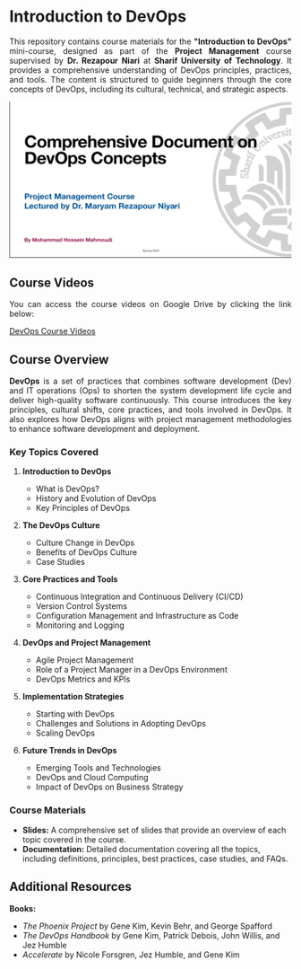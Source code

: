 # Introduction to DevOps

<p align="justify">
This repository contains course materials for the <strong>"Introduction to DevOps"</strong> mini-course, designed as part of the <strong>Project Management</strong> course supervised by <strong>Dr. Rezapour Niari</strong> at <strong>Sharif University of Technology</strong>. It provides a comprehensive understanding of DevOps principles, practices, and tools. The content is structured to guide beginners through the core concepts of DevOps, including its cultural, technical, and strategic aspects.
</p>

<p align="center">
  <img src="./Banner.png" alt="Banner">
</p>

## Course Videos

<p align="justify">
You can access the course videos on Google Drive by clicking the link below:
</p>

<p align="left">
  <a href="https://drive.google.com/drive/folders/1gVPQ0nVTgeUcIUTi32WLXCrxtU6c-vI0?usp=sharing">DevOps Course Videos</a>
</p>

## Course Overview

<p align="justify">
<strong>DevOps</strong> is a set of practices that combines software development (Dev) and IT operations (Ops) to shorten the system development life cycle and deliver high-quality software continuously. This course introduces the key principles, cultural shifts, core practices, and tools involved in DevOps. It also explores how DevOps aligns with project management methodologies to enhance software development and deployment.
</p>

### Key Topics Covered

<p align="justify">
   
1. <strong>Introduction to DevOps</strong>

   - What is DevOps?  
   - History and Evolution of DevOps  
   - Key Principles of DevOps  

2. <strong>The DevOps Culture</strong>

   - Culture Change in DevOps  
   - Benefits of DevOps Culture  
   - Case Studies  

3. <strong>Core Practices and Tools</strong>

   - Continuous Integration and Continuous Delivery (CI/CD)  
   - Version Control Systems  
   - Configuration Management and Infrastructure as Code  
   - Monitoring and Logging  

4. <strong>DevOps and Project Management</strong>

   - Agile Project Management  
   - Role of a Project Manager in a DevOps Environment  
   - DevOps Metrics and KPIs  

5. <strong>Implementation Strategies</strong>

   - Starting with DevOps  
   - Challenges and Solutions in Adopting DevOps  
   - Scaling DevOps  

6. <strong>Future Trends in DevOps</strong>

   - Emerging Tools and Technologies  
   - DevOps and Cloud Computing  
   - Impact of DevOps on Business Strategy  
</p>

### Course Materials

<p align="justify">
   
- <strong>Slides:</strong> A comprehensive set of slides that provide an overview of each topic covered in the course.  
- <strong>Documentation:</strong> Detailed documentation covering all the topics, including definitions, principles, best practices, case studies, and FAQs.

</p>

## Additional Resources

<p align="justify">
<strong>Books:</strong>
   
  - <em>The Phoenix Project</em> by Gene Kim, Kevin Behr, and George Spafford  
  - <em>The DevOps Handbook</em> by Gene Kim, Patrick Debois, John Willis, and Jez Humble  
  - <em>Accelerate</em> by Nicole Forsgren, Jez Humble, and Gene Kim

</p>
